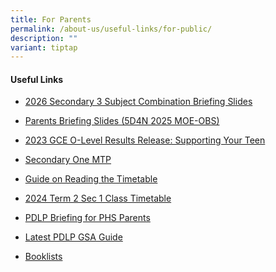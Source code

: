 ```yaml
---
title: For Parents
permalink: /about-us/useful-links/for-public/
description: ""
variant: tiptap
---
```

<h4>Useful Links</h4>
<ul>
<li>
<p><a href="https://drive.google.com/drive/folders/1C0xTNOIjWc8g1VaRh4sWtyfJc_n5l8cc?usp=sharing" rel="noopener noreferrer nofollow" target="_blank">2026 Secondary 3 Subject Combination Briefing Slides</a>
</p>
</li>
<li>
<p><a href="https://drive.google.com/file/d/1DPnen6Gcb6r0QOzS9tFpzTVHHcj-euVC/view?usp=drive_link" rel="noopener nofollow" target="_blank">Parents Briefing Slides (5D4N 2025 MOE-OBS)</a>
</p>
</li>
<li>
<p><a href="https://drive.google.com/file/d/1-7gIm-US-121qB2X6qWYAfcH0-dpXCm4/view?usp=sharing" rel="noopener noreferrer nofollow" target="_blank">2023 GCE O-Level Results Release: Supporting Your Teen</a>
</p>
</li>
<li>
<p><a href="https://drive.google.com/drive/folders/1TgoAphzfgrsIg17VgGriFDzuiYWQttka?usp=drive_link" rel="noopener noreferrer nofollow" target="_blank">Secondary One MTP</a>
</p>
</li>
<li>
<p><a href="https://drive.google.com/file/d/1V79xsmGMLaIifboZobTRI4J_WnrPwoNV/view?usp=drive_link" rel="noopener noreferrer nofollow" target="_blank">Guide on Reading the Timetable</a>
</p>
</li>
<li>
<p><a href="https://drive.google.com/file/d/1m4oagfvI5gEbax4nsHO7X8cV739fem4w/view?usp=drive_link" rel="noopener noreferrer nofollow" target="_blank">2024 Term 2 Sec 1 Class Timetable</a>
</p>
</li>
<li>
<p><a href="https://drive.google.com/drive/folders/16N5KGLaT0sEGaEVVsnz59sG3SueJwOZN?usp=drive_link" rel="noopener noreferrer nofollow" target="_blank">PDLP Briefing for PHS Parents</a>
</p>
</li>
<li>
<p><a href="https://drive.google.com/drive/folders/1YjkQ6xaE9Sn4lCR8lVN6AVfIDQo1_oBb?usp=sharing" rel="noopener noreferrer nofollow" target="_blank">Latest PDLP GSA Guide</a>
</p>
</li>
<li>
<p><a href="https://drive.google.com/drive/folders/1s64ut10wy0it6Gt6607VhCfiKcDIWFNs?usp=sharing" rel="noopener nofollow" target="_blank">Booklists</a>
<br>
</p>
</li>
</ul>
<p></p>